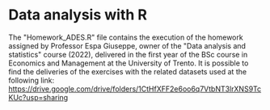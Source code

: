 # Data analysis with R
The "Homework_ADES.R" file contains the execution of the homework assigned by Professor Espa Giuseppe, owner of the "Data analysis and statistics" course (2022), delivered in the first year of the BSc course in Economics and Management at the University of Trento. It is possible to find the deliveries of the exercises with the related datasets used at the following link: https://drive.google.com/drive/folders/1CtHfXFF2e6oo6q7VtbNT3lrXNS9TcKUc?usp=sharing
